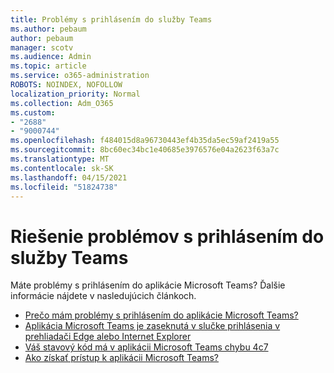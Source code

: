 ```yaml
---
title: Problémy s prihlásením do služby Teams
ms.author: pebaum
author: pebaum
manager: scotv
ms.audience: Admin
ms.topic: article
ms.service: o365-administration
ROBOTS: NOINDEX, NOFOLLOW
localization_priority: Normal
ms.collection: Adm_O365
ms.custom:
- "2688"
- "9000744"
ms.openlocfilehash: f484015d8a96730443ef4b35da5ec59af2419a55
ms.sourcegitcommit: 8bc60ec34bc1e40685e3976576e04a2623f63a7c
ms.translationtype: MT
ms.contentlocale: sk-SK
ms.lasthandoff: 04/15/2021
ms.locfileid: "51824738"
---
```

# <a name="troubleshooting-teams-sign-in"></a>Riešenie problémov s prihlásením do služby Teams 

Máte problémy s prihlásením do aplikácie Microsoft Teams? Ďalšie informácie nájdete v nasledujúcich článkoch.

- [Prečo mám problémy s prihlásením do aplikácie Microsoft Teams?](https://support.office.com/article/a02f683b-61a3-4008-9447-ee60c5593b0f)
- [Aplikácia Microsoft Teams je zaseknutá v slučke prihlásenia v prehliadači Edge alebo Internet Explorer](https://docs.microsoft.com/microsoftteams/troubleshoot/teams-sign-in/sign-in-loop)
- [Váš stavový kód má v aplikácii Microsoft Teams chybu 4c7](https://support.microsoft.com/help/4041047/modern-authentication-failed-here-status-code-is-4c7-when-signing-in-t)
- [Ako získať prístup k aplikácii Microsoft Teams?](https://support.office.com/article/how-do-i-get-access-to-microsoft-teams-fc7f1634-abd3-4f26-a597-9df16e4ca65b)